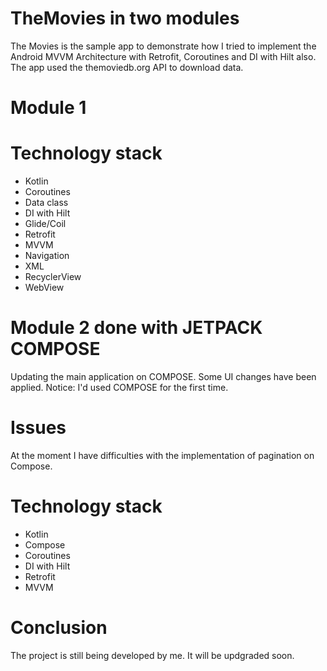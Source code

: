 # TheMovies in two modules
The Movies is the sample app to demonstrate how I tried to implement the Android MVVM Architecture with Retrofit, Coroutines and DI with Hilt also.
The app used the themoviedb.org  API to download data. 

# Module 1
# Technology stack
- Kotlin
- Coroutines
- Data class
- DI with Hilt
- Glide/Coil
- Retrofit
- MVVM
- Navigation
- XML
- RecyclerView
- WebView

# Module 2 done with JETPACK COMPOSE
Updating the main application on COMPOSE. Some UI changes have been applied.
Notice: I'd used COMPOSE for the first time. 
# Issues
At the moment I have difficulties with the implementation of pagination on Compose.
# Technology stack
- Kotlin
- Compose
- Coroutines
- DI with Hilt
- Retrofit
- MVVM


# Conclusion
The project is still being developed by me. It will be updgraded soon.


